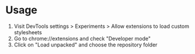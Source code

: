 # Usage
1. Visit DevTools settings > Experiments > Allow extensions to load custom stylesheets
2. Go to chrome://extensions and check "Developer mode"
3. Click on "Load unpacked" and choose the repository folder
